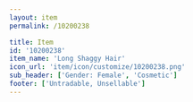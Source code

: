 ```yaml
---
layout: item
permalink: /10200238

title: Item
id: '10200238'
item_name: 'Long Shaggy Hair'
icon_url: 'item/icon/customize/10200238.png'
sub_header: ['Gender: Female', 'Cosmetic']
footer: ['Untradable, Unsellable']
---
```

